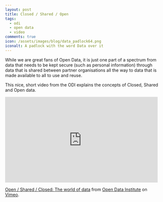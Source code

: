 ```yaml
---
layout: post
title: Closed / Shared / Open
tags:
  - odi
  - open data
  - video
comments: true
icon: /assets/images/blog/data_padlock64.png
iconalt: A padlock with the word Data over it
---
```


While we are great fans of Open Data, it is just one part of a spectrum from data that
needs to be kept secure (such as personal information) through data that is shared between
partner organisations all the way to data that is made available to all to use and reuse.

This nice, short video from the ODI explains the concepts of Closed, Shared and Open data. 

<iframe src="https://player.vimeo.com/video/125783029" width="500" height="281" frameborder="0" webkitallowfullscreen mozallowfullscreen allowfullscreen></iframe>
<p><a href="https://vimeo.com/125783029">Open / Shared / Closed: The world of data</a> from <a href="https://vimeo.com/theodiuk">Open Data Institute</a> on <a href="https://vimeo.com">Vimeo</a>.</p>